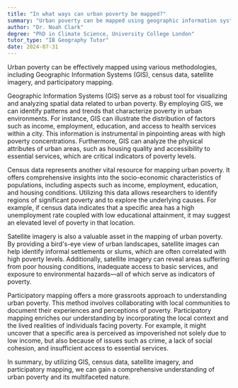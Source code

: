 ```yaml
---
title: "In what ways can urban poverty be mapped?"
summary: "Urban poverty can be mapped using geographic information systems (GIS), census data, satellite imagery, and participatory mapping."
author: "Dr. Noah Clark"
degree: "PhD in Climate Science, University College London"
tutor_type: "IB Geography Tutor"
date: 2024-07-31
---
```


Urban poverty can be effectively mapped using various methodologies, including Geographic Information Systems (GIS), census data, satellite imagery, and participatory mapping.

Geographic Information Systems (GIS) serve as a robust tool for visualizing and analyzing spatial data related to urban poverty. By employing GIS, we can identify patterns and trends that characterize poverty in urban environments. For instance, GIS can illustrate the distribution of factors such as income, employment, education, and access to health services within a city. This information is instrumental in pinpointing areas with high poverty concentrations. Furthermore, GIS can analyze the physical attributes of urban areas, such as housing quality and accessibility to essential services, which are critical indicators of poverty levels.

Census data represents another vital resource for mapping urban poverty. It offers comprehensive insights into the socio-economic characteristics of populations, including aspects such as income, employment, education, and housing conditions. Utilizing this data allows researchers to identify regions of significant poverty and to explore the underlying causes. For example, if census data indicates that a specific area has a high unemployment rate coupled with low educational attainment, it may suggest an elevated level of poverty in that location.

Satellite imagery is also a valuable asset in the mapping of urban poverty. By providing a bird's-eye view of urban landscapes, satellite images can help identify informal settlements or slums, which are often correlated with high poverty levels. Additionally, satellite imagery can reveal areas suffering from poor housing conditions, inadequate access to basic services, and exposure to environmental hazards—all of which serve as indicators of poverty.

Participatory mapping offers a more grassroots approach to understanding urban poverty. This method involves collaborating with local communities to document their experiences and perceptions of poverty. Participatory mapping enriches our understanding by incorporating the local context and the lived realities of individuals facing poverty. For example, it might uncover that a specific area is perceived as impoverished not solely due to low income, but also because of issues such as crime, a lack of social cohesion, and insufficient access to essential services. 

In summary, by utilizing GIS, census data, satellite imagery, and participatory mapping, we can gain a comprehensive understanding of urban poverty and its multifaceted nature.
    